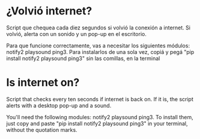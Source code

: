 # ¿Volvió internet?
Script que chequea cada diez segundos si volvió la conexión a internet. Si volvió, alerta con un sonido y un pop-up en el escritorio.

Para que funcione correctamente, vas a necesitar los siguientes módulos: notify2 playsound ping3. Para instalarlos de una sola vez, copiá y pegá "pip install notify2 playsound ping3" sin las comillas, en la terminal




# Is internet on?
Script that checks every ten seconds if internet is back on. If it is, the script alerts with a desktop pop-up and a sound.

You'll need the following modules: notify2 playsound ping3. To install them, just copy and paste "pip install notify2 playsound ping3" in your terminal, without the quotation marks.
